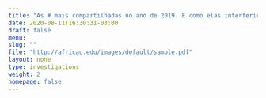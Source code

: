 ```yaml
---
title: "As # mais compartilhadas no ano de 2019. E como elas interferiram na vida das pessoas."
date: 2020-08-11T16:30:31-03:00
draft: false
menu:
slug: ""
file: "http://africau.edu/images/default/sample.pdf"
layout: none
type: investigations
weight: 2
homepage: false
---
```


